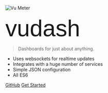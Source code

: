 ![Vu Meter](/img/vumeter.png "Vudash")

<span style="font-family: 'Gruppo', sans-serif; font-size: 72px; text-decoration: uppercase;">
  vudash
</span>

> Dashboards for just about anything.

- Uses websockets for realtime updates
- Integrates with a huge number of services
- Simple JSON configuration
- All ES6

[GitHub](https://github.com/vudash/vudash)
[Get Started](#quick-start)
